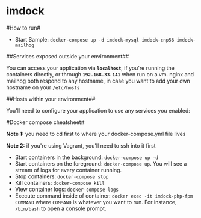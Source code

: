 imdock
==================================

#How to run#

  * Start Sample: `docker-compose up -d imdock-mysql imdock-cnp56 imdock-mailhog`

##Services exposed outside your environment##

You can access your application via **`localhost`**, if you're running the containers directly, or through **`192.168.33.141`** when run on a vm. nginx and mailhog both respond to any hostname, in case you want to add your own hostname on your `/etc/hosts` 

##Hosts within your environment##

You'll need to configure your application to use any services you enabled:

#Docker compose cheatsheet#

**Note 1:** you need to cd first to where your docker-compose.yml file lives

**Note 2:** if you're using Vagrant, you'll need to ssh into it first

  * Start containers in the background: `docker-compose up -d`
  * Start containers on the foreground: `docker-compose up`. You will see a stream of logs for every container running.
  * Stop containers: `docker-compose stop`
  * Kill containers: `docker-compose kill`
  * View container logs: `docker-compose logs`
  * Execute command inside of container: `docker exec -it imdock-php-fpm COMMAND` where `COMMAND` is whatever you want to run. For instance, `/bin/bash` to open a console prompt.
